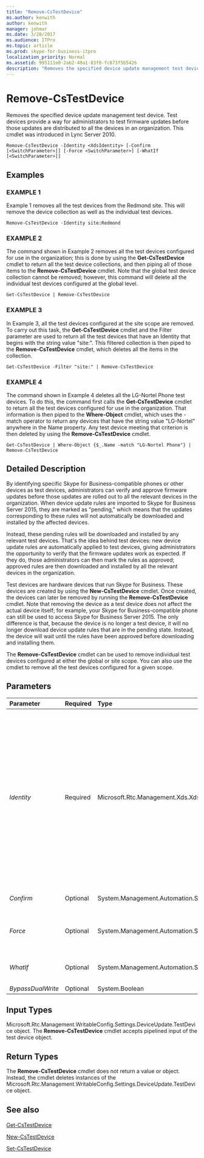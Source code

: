 ```yaml
---
title: "Remove-CsTestDevice"
ms.author: kenwith
author: kenwith
manager: johmar
ms.date: 3/28/2017
ms.audience: ITPro
ms.topic: article
ms.prod: skype-for-business-itpro
localization_priority: Normal
ms.assetid: 995111e0-2ab2-49a1-83f0-fc873f5b5426
description: "Removes the specified device update management test device. Test devices provide a way for administrators to test firmware updates before those updates are distributed to all the devices in an organization. This cmdlet was introduced in Lync Server 2010."
---
```


# Remove-CsTestDevice
 
Removes the specified device update management test device. Test devices provide a way for administrators to test firmware updates before those updates are distributed to all the devices in an organization. This cmdlet was introduced in Lync Server 2010.
  
```
Remove-CsTestDevice -Identity <XdsIdentity> [-Confirm [<SwitchParameter>]] [-Force <SwitchParameter>] [-WhatIf [<SwitchParameter>]]

```

## Examples

### EXAMPLE 1

Example 1 removes all the test devices from the Redmond site. This will remove the device collection as well as the individual test devices.
  
```
Remove-CsTestDevice -Identity site:Redmond
```

### EXAMPLE 2

The command shown in Example 2 removes all the test devices configured for use in the organization; this is done by using the **Get-CsTestDevice** cmdlet to return all the test device collections, and then piping all of those items to the **Remove-CsTestDevice** cmdlet. Note that the global test device collection cannot be removed; however, this command will delete all the individual test devices configured at the global level.
  
```
Get-CsTestDevice | Remove-CsTestDevice
```

### EXAMPLE 3

In Example 3, all the test devices configured at the site scope are removed. To carry out this task, the **Get-CsTestDevice** cmdlet and the Filter parameter are used to return all the test devices that have an Identity that begins with the string value "site:". This filtered collection is then piped to the **Remove-CsTestDevice** cmdlet, which deletes all the items in the collection.
  
```
Get-CsTestDevice -Filter "site:" | Remove-CsTestDevice
```

### EXAMPLE 4

The command shown in Example 4 deletes all the LG-Nortel Phone test devices. To do this, the command first calls the **Get-CsTestDevice** cmdlet to return all the test devices configured for use in the organization. That information is then piped to the **Where-Object** cmdlet, which uses the -match operator to return any devices that have the string value "LG-Nortel" anywhere in the Name property. Any test device meeting that criterion is then deleted by using the **Remove-CsTestDevice** cmdlet.
  
```
Get-CsTestDevice | Where-Object {$_.Name -match "LG-Nortel Phone"} | Remove-CsTestDevice
```

## Detailed Description

By identifying specific Skype for Business-compatible phones or other devices as test devices, administrators can verify and approve firmware updates before those updates are rolled out to all the relevant devices in the organization. When device update rules are imported to Skype for Business Server 2015, they are marked as "pending," which means that the updates corresponding to these rules will not automatically be downloaded and installed by the affected devices. 
  
Instead, these pending rules will be downloaded and installed by any relevant test devices. That's the idea behind test devices: new device update rules are automatically applied to test devices, giving administrators the opportunity to verify that the firmware updates work as expected. If they do, those administrators can then mark the rules as approved; approved rules are then downloaded and installed by all the relevant devices in the organization.
  
Test devices are hardware devices that run Skype for Business. These devices are created by using the **New-CsTestDevice** cmdlet. Once created, the devices can later be removed by running the **Remove-CsTestDevice** cmdlet. Note that removing the device as a test device does not affect the actual device itself; for example, your Skype for Business-compatible phone can still be used to access Skype for Business Server 2015. The only difference is that, because the device is no longer a test device, it will no longer download device update rules that are in the pending state. Instead, the device will wait until the rules have been approved before downloading and installing them.
  
The **Remove-CsTestDevice** cmdlet can be used to remove individual test devices configured at either the global or site scope. You can also use the cmdlet to remove all the test devices configured for a given scope.
  
## Parameters

|**Parameter**|**Required**|**Type**|**Description**|
|:-----|:-----|:-----|:-----|
| _Identity_ <br/> |Required  <br/> |Microsoft.Rtc.Management.Xds.XdsIdentity  <br/> |Indicates the Identity of the test device to be removed. To remove a specific device, include both the scope (for example, site:Redmond) and the device name; for example:  <br/>  `-Identity "site:Redmond/UCPhoneTest"` <br/> To remove all the devices from a particular site use syntax similar to this:  <br/>  `-Identity "site:Redmond"` <br/> Test devices can also be removed from the global scope. The global test device collection itself cannot be removed; however, the following command will delete all the devices stored in the global collection:  <br/>  `Remove-CsTestDevice -Identity global` <br/> |
| _Confirm_ <br/> |Optional  <br/> |System.Management.Automation.SwitchParameter  <br/> |Prompts you for confirmation before executing the command.  <br/> |
| _Force_ <br/> |Optional  <br/> |System.Management.Automation.SwitchParameter  <br/> |Suppresses the display of any non-fatal error message that might occur when running the command.  <br/> |
| _WhatIf_ <br/> |Optional  <br/> |System.Management.Automation.SwitchParameter  <br/> |Describes what would happen if you executed the command without actually executing the command.  <br/> |
| _BypassDualWrite_ <br/> |Optional  <br/> |System.Boolean  <br/> |PARAMVALUE: $true | $false  <br/> |
   
## Input Types

Microsoft.Rtc.Management.WritableConfig.Settings.DeviceUpdate.TestDevice object. The **Remove-CsTestDevice** cmdlet accepts pipelined input of the test device object.
  
## Return Types

The **Remove-CsTestDevice** cmdlet does not return a value or object. Instead, the cmdlet deletes instances of the Microsoft.Rtc.Management.WritableConfig.Settings.DeviceUpdate.TestDevice object.
  
## See also

#### 

[Get-CsTestDevice](get-cstestdevice.md)
  
[New-CsTestDevice](new-cstestdevice.md)
  
[Set-CsTestDevice](set-cstestdevice.md)


